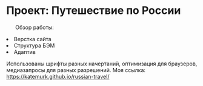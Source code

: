 <h1>Проект: Путешествие по России</h1>

<ul>Обзор работы:</ul>
<li>Верстка сайта</li>
<li>Структура БЭМ</li>
<li>Адаптив</li>

Использованы шрифты разных начертаний, оптимизация для браузеров, медиазапросы для разных разрешений.
Моя ссылка: https://katemurk.github.io/russian-travel/



